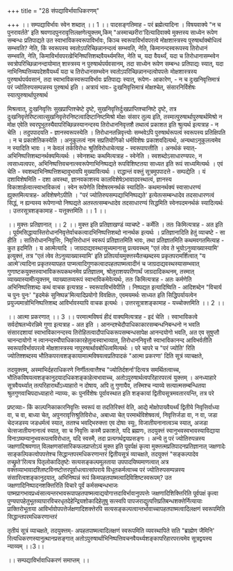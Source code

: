 +++
title = "28 संपद्याविर्भावाधिकरणम्"

+++
।। सम्पद्याविर्भावः स्वेन शब्दात् ।। 1 ।। पादसङ्गतिमाह - परं ब्रह्मेत्यादिना । विषयवाक्ये "न च पुनरावर्तते' इति श्रवणादपुनरावृत्तिलक्षणेत्युक्त्तम्,किम् "अस्माच्छरीरा'दित्यादिवाक्ये मुक्त्तस्य साध्येन रूपेण सम्बन्धः प्रतिपाद्यते उत स्वाभाविकस्वरूपाविर्भावः, किञ्च स्वरूपाविर्भावपरत्वे मोक्षशास्त्रस्य पुरुषार्थाक्बोधित्वं सम्भवति? नेति, किं स्वरूपस्य स्वतोऽपरिच्छिन्नानन्दत्वं सम्भवति, नेति, किमानन्दस्वरूपस्य तिरोधानं सम्भवति, नेति, किमाविर्भावपरत्व्रेभिनिष्पत्तिशब्दवैयर्थ्यमस्ति, नेति च, यदा वैयर्थ्यं, यदा च तिरोधानासम्भवेन स्वत्रोपरिच्छिन्नानन्दायोमात् शास्त्रस्य न पुरुषार्थपर्यवसानम्, तदा साध्येन रूपेण सम्बन्धः प्रतिपाद्यः स्यात्, यदा नाभिनिष्पत्तिव्यपदेशवैयर्थ्यं यदा च तिरोधानसम्भवेन स्वतोऽपरिच्छिन्नानन्दत्वोपपत्तेः मोक्षशास्त्रस्य पुरुषार्थपर्यवसानं, तदा स्वाभाविकस्वरूपाविर्भावः प्रतिपाद्यः स्यात्, रूपेण- आकारेण, - न च दुःखनिवृत्तिमात्रं परं ज्योतिरुपसम्पन्नस्य पुरुषार्थ इति । अत्रायं भावः- दुःखनिवृत्तिमात्रं मोक्षश्चेत्, संसारनिर्विशेषः स्यात्पुरुषार्थापुरुषार्थ

मिश्रत्वात्, दुःखनिवृत्तिः सुखप्राप्तिश्चेष्टे दृष्टे, सुखनिवृत्तिर्दुःखप्राप्तिश्चानिष्टे दृष्टे, तत्र दुःखनिवृत्तेरिष्टत्वात्सुखनिवृत्तेरनिष्टत्वादिष्टानिष्टमिश्रो मोक्षः संसार तुल्य इति, तस्मात्पुरुषार्थापुरुषार्थमिश्रो न मोक्ष एवेति स्वरपूभूतस्यैवापरिच्छिन्नस्यानन्दस्य तिरोधाननिवृत्तशै तथात्वं प्रकाशत इति श्रुत्यर्थ इत्यत्राह - न चेति । तदुपपादयति - ज्ञानस्वरूपस्येति । तिरोधानतन्निवृत्त्योः सम्भवेऽपि पुरुषार्थरूपत्वं स्वरूपस्य प्रतिक्षिपति । न च प्रकाशेतिकस्येति । अनुकूलत्वं नाम सप्रतियोगिको धर्मविशेषः प्रकाशवदित्यर्थः, अन्यथाऽनुकूलत्वमेव न स्यादिति भावः । न केवलं तर्कविरोधः श्रुतिविरोधाचेत्याह - स्वरूपापत्तीति । अनर्थकं स्यात्- अभिनिष्पत्तिशब्दानर्थक्यमित्यर्थः । स्वेनशब्दः कथमित्यत्राह - स्वेनेति । स्वशब्दोऽसाधारण्यपरः, न त्वसाध्यत्वपरः, अभिनिष्पत्तिवचनात्स्वरूपेणाभिनिष्पद्यते रूपविशिष्टतया साध्यत इति रूपं साध्यमित्यर्थः । एवं चेति - स्वशब्दाभिनिष्पत्तिशब्दावुभावपि मुख्यावित्यर्थः । राद्धान्तं वक्त्तुं सूत्रमुपपादत्ते - सम्पद्येति । यं दशाविशेषमिति - दशा अवस्था, ज्ञानवकाशस्य कालविशेषेऽभावादवस्थात्वं, ज्ञानस्य विकाशार्हत्वात्स्वाभाविकत्वं । स्वेन रूपेणेति विशेषरमनर्थकं स्यादिति- कथमानर्थक्यं स्वासाधरण्यं ह्युक्त्तमित्यत्राह- अविशेषणेऽपीति । "परं ज्योतिरुपसम्पद्याभिनिष्पद्यते' इत्येतत्सम्बन्धादेव तदसाधारणत्वं सिद्धं, न ह्यन्यस्य रूपेणान्यो निष्पद्यते अतस्तत्सम्बन्धादेव तदसाधारण्यं सिद्धमिति स्वेनपदमनर्थकं स्यादित्यर्थः । उत्तरसूत्रशङ्कामाह - यत्तूक्त्तमिति ।। 1 ।।

।। मुक्त्तः प्रतिज्ञानात् ।। 2 ।। मुक्त्त इति प्रतिज्ञाखण्डं व्याचष्टे - कर्मेति । ततः किमित्यत्राह - अत इति । पूर्वमसिद्धायास्तिरोधाननिवृत्तेर्वाचकत्वादभिनिष्पत्तिशब्दो नानर्थक इत्यर्थः । प्रतिज्ञानादिति हेतुं व्याचष्टे - सा हीति । सातिरोधाननिवृत्तिः, निवृत्तिरोधानं स्वरूपं प्रतिज्ञातमिति भावः, तथा प्रतिज्ञातमिति कथमवगतमित्याह - कुत इदमिति । य आत्मेत्यादि । जाग्रदाद्यवस्थासूच्यमानासु प्रत्यवस्थम् "एतं त्वेव ते भूयोऽनुव्याख्यास्यामि' इत्युक्त्तं, तत्र "एतं त्वेव तेऽनुव्याख्यास्यामि' इति प्रतिपर्यायमुक्त्तस्यैतच्छब्दस्य प्रकृतपरामर्शित्वात् "य आत्मे'त्यादिना प्रकृतस्यापहत पाप्मत्वादिगुणकत्वादपहतपाष्मत्वादीनं च जाग्रदाद्यवस्थस्यासम्भवात् गुणाष्टकयुक्त्तस्वाभाविकरूपकथनमेव प्रतिज्ञातम्, श्रोतुराशयपरीणार्थं जाग्रदादिकथनम्, तस्मात् व्याख्यास्यामीत्युक्त्तम्, व्याख्यातव्यरूपं स्वाभाविकमेवेत्यर्थः, ततः किमित्यत्राह - अतः कर्मणेति अभिनिष्पत्तिशब्दः कथं वाचक इत्यत्राह - स्वरूपाविर्भावेपीति । निष्पद्यत इत्यादिष्विति - आदिशब्देन "विचार्य च पुनः पुनः' "इदमेकं सुनिष्पन्न'मित्यादिप्रयोगो विवक्षितः, एवमयमर्थः साध्यत इति सिद्धिपर्यायत्वेन प्रयुज्यमान्रोभिनिष्पत्तिशब्द आविर्भावस्यापि वाचक इत्यर्थः । उत्तरसूत्राशङ्कामाह - यच्चोक्त्तमिति ।। 2 ।।

।। आत्मा प्रकरणात् ।। 3 ।। परमात्मविषयं हीदं वाक्यमित्यत्राह - इदं चेति । स्वाभाविकत्वे सर्वदोषलभ्येरन्निमे गुणा इत्यत्राह - अत इति । आनन्दश्चेदौपाधिकाकारसम्बन्धनिबन्धनो न भवति संसारदशायां स्वाभाविकानन्दस्य तिरोहितत्वादौपाधिकरूपसम्बन्धसापेक्ष आनन्दयोगो भवति, अत एव सुषुप्तौ चानन्दायोगो न त्वानन्दस्यौपाधिकाकारहेतुत्वस्वाभाव्यात्, तिरोधाननिवृत्तौ स्वाभाविकानन्द आविभर्वतीति स्वरूपाविर्भावपरत्वे मोक्षशास्त्रस्य नापुरुषार्थावबोधित्वमित्यर्थः । परे चापरे च "परं ज्योति' रिति ज्योतिश्शब्दस्य भौतिकपरत्वशङ्कायामात्मविषयत्वप्रतिपादकं "आत्मा प्रकरणा' दिति सूत्रं व्याचक्षते,

तदयुक्त्तम्, अस्माभिर्दहराधिकरणे निर्णीतत्वात्तैश्च "ज्योतिर्दशर्ना'दित्यत्र समर्थितत्वाच्च, भौतिकविषयत्वशङ्कानुदयादधिकशङ्काहेत्वभावाच्च, अतोऽपुरुषार्थत्वपरिहारपरत्वं युक्त्तम् । अनध्याहारे सूत्रवैयर्थ्यात् तत्परिहारार्थोऽध्याहारो न दोषाय, अपि तु गुणायैव, तस्मिश्च न्याय्ये सत्यात्मसम्बन्धितया श्रुतगुणवाचिपदाध्याहारो न्याय्यः, कः पुनर्विशेषः पूर्वावस्थात इति शङ्कायां द्वितीयसूत्रमवतारयन्ति, तत्र परे

प्रष्टव्याः- किं काल्पनिकाकारनिवृत्तिः स्वरूपं वा तदतिरिक्त्तं वेति, आद्ये मोक्षोपायवैयर्थ्यं द्वितीये निवृत्तिर्वाध्या वा, च वा, बाध्या चेत्, अपुनरावृत्तिश्रुतिविरोधः, अबाध्या चेत् परमार्थविशेषवत्वं, निवृत्तिर्जडा वा, न वा, जडा चेदजडस्य जडधर्मत्वं स्यात्, ततश्च भवद्भिरुक्त्ता एव दोषाः स्युः, विजातीयनानात्वञ्च स्यात्, अजडा चेत्सजातीयनानात्वं स्यात्, सा च निवृत्तिः कस्मै प्रकाशते, यदि ब्रह्मणः, तदयुक्त्तं स्वानुभवस्वभावस्याविद्याया विनाऽष्यम्यानुभवरूपत्वविरोधात्, यदि स्वस्मै, तदा प्रत्यगर्थद्वयप्रसङ्गः । अन्ये तु परं ज्योतिरुपन्नस्य जक्षणादिश्रवणात् विलक्षणसांसारिकफलप्राप्तोऽयं मुक्त्त इति पूवर्पक्षं कृत्वा मुक्त्तत्मप्रतिपादनप्रतिज्ञानात् जक्षणादेः साङ्कल्पिकत्वोपपत्तेश्च सिद्धान्तपरमधिकरणान्तरं द्वितीयसूत्रं व्याचक्षते, तदयुक्त्तं "सङ्कल्पादेव तच्छ्रुते'रित्यत्र पितृलोकादितृष्टेः सत्यसङ्कल्पमूलताया उपपादयिष्यमाणत्वात् अत्र वक्त्तव्याभावादश्लिष्टविनष्टोत्तरपूर्वाधत्वात्सांपराये विधूतकर्मत्वाच्च परं ज्योतिरुपसम्पन्नस्य संसारित्वशङ्कानुदयात्, अभिनिष्पन्नं रूपं किमपहतपाष्मत्वादिविशिष्टस्वरूपम्? उत जक्षणादिनिष्पादनशक्त्तिरिति विचारे पूर्वं कर्मसम्बन्धभाजः पाष्मप्रागभावप्रध्वंसात्यन्तरभावरूपापहतपाष्मत्वाद्ययोगात्तदाविर्भावानुपपत्तेः जक्षणादिशिक्त्तिरिति पूर्वपक्षं कृत्वा पुण्यपापहेतुभूतव्यापारविचरधृतदेहेन्द्रियशोकादिहेतुषु सत्स्वपि पापजराद्युत्पत्तिप्रतिबन्धशक्त्तेर्नित्यायाः प्राक्तिरोभूताया आविर्भावोपपत्तेर्जक्षणादिशक्त्तेरपि सत्यसङ्कल्पत्वान्तर्भावाच्चापहतपाष्मत्वादिलक्षणं स्वरूपमिति सिद्धान्तपरमधिकरणान्तरं

तृतीयं सूत्रं व्याचक्षते, तदयुक्त्तम्- अपहतपाष्मत्वादिलक्षणं स्वरूपमिति व्यवस्थापिते सति "ब्राह्मेण जैमिनि' रित्यधिकरणस्यानुत्थानप्रसङ्गात् अतोऽपुरुषार्थाभिनिष्पत्तिवचनवैयर्थ्यशङ्कापरिहारपरत्वमेव सूत्रद्वयस्य न्याय्यम् ।।3।।

।। सम्पद्याविर्भावाधिकरणं समाप्तम् ।।

